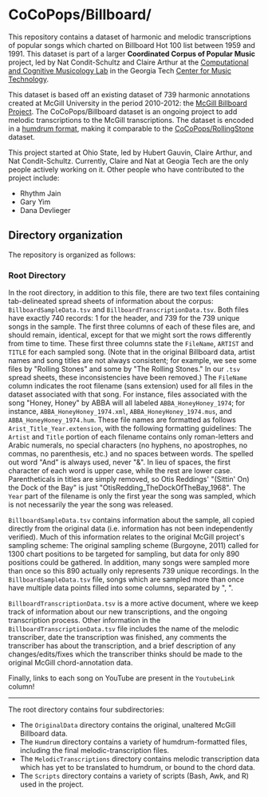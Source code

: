 # CoCoPops/Billboard/


This repository contains a dataset of harmonic and melodic transcriptions of popular songs which charted on Billboard Hot 100 list between 1959 and 1991.
This dataset is part of a larger **Coordinated Corpus of Popular Music** project, led by Nat Condit-Schultz and Claire Arthur at the [Computational and Cognitive Musicology Lab](https://ccml.gtcmt.gatech.edu/) in the Georgia Tech [Center for Music Technology](https://gtcmt.gatech.edu/).

This dataset is based off an existing dataset of 739 harmonic annotations created at McGill University in the period 2010-2012: the [McGill Billboard Project]("https://ddmal.music.mcgill.ca/research/The_McGill_Billboard_Project_(Chord_Analysis_Dataset)/").
The CoCoPops/Billboard dataset is an ongoing project to add melodic transcriptions to the McGill transcriptions.
The dataset is encoded in a [humdrum format](humdrum.org), making it comparable to the [CoCoPops/RollingStone](https://github.com/Computational-Cognitive-Musicology-Lab/CoCoPops-RollingStone) dataset.

This project started at Ohio State, led by Hubert Gauvin, Claire Arthur, and Nat Condit-Schultz.
Currently, Claire and Nat at Geogia Tech are the only people actively working on it.
Other people who have contributed to the project include:

+ Rhythm Jain
+ Gary Yim 
+ Dana Devlieger


## Directory organization

The repository is organized as follows:

### Root Directory

In the root directory, in addition to this file, there are two text files containing tab-delineated spread sheets of information about the corpus: `BillboardSampleData.tsv` and `BillboardTranscriptionData.tsv`.
Both files have exactly 740 records: 1 for the header, and 739 for the 739 unique songs in the sample.
The first three columns of each of these files are, and should remain, identical, except for that we might sort the rows differently from time to time.
These first three columns state the `FileName`, `ARTIST` and `TITLE` for each sampled song. 
(Note that in the original Billboard data, artist names and song titles are not always consistent; for example, we see some files by "Rolling Stones" and some by "The Rolling Stones." In our `.tsv` spread sheets, these inconsistencies have been removed.)
The `FileName` column indicates the root filename (sans extension) used for all files in the dataset associated with that song.
For instance, files associated with the song "Honey, Honey" by ABBA will all labeled `ABBA_HoneyHoney_1974`; for instance, `ABBA_HoneyHoney_1974.xml`, `ABBA_HoneyHoney_1974.mus`, and `ABBA_HoneyHoney_1974.hum`.
These file names are formatted as follows `Arist_Title_Year.extension`, with the following formatting guidelines: The `Artist` and `Title` portion of each filename contains only roman-letters and Arabic numerals, no special characters (no hyphens, no apostrophes, no commas, no parenthesis, etc.) and no spaces between words. 
The spelled out word "And" is always used, never "&". 
In lieu of spaces, the first character of each word is upper case, while the rest are lower case.
Parentheticals in titles are simply removed, so Otis Reddings' "(Sittin' On) the Dock of the Bay" is just "OtisRedding_TheDockOfTheBay_1968".
The `Year` part of the filename is only the first year the song was sampled, which is not necessarily the year the song was released.


`BillboardSampleData.tsv` contains information about the sample, all copied directly from the original data (i.e. information has not been independently verified).
Much of this information relates to the original McGill project's sampling scheme:
The original sampling scheme (Burgoyne, 2011) called for 1300 chart positions to be targeted for sampling, but data for only 890 positions could be gathered. 
In addition, many songs were sampled more than once so this 890 actually only represents 739 unique recordings.
In the `BillboardSampleData.tsv` file, songs which are sampled more than once have multiple data points filled into some columns, separated by ", ".

`BillboardTranscriptionData.tsv` is a more active document, where we keep track of information about our new transcriptions, and the ongoing transcription process.
Other information in the `BillboardTranscriptionData.tsv` file includes the name of the melodic transcriber, date the transcription was finished, any comments the transcriber has about the transcription, and a brief description of any changes/edits/fixes which the transcriber thinks should be made to the original McGill chord-annotation data.

Finally, links to each song on YouTube are present in the `YoutubeLink` column!

-----

The root directory contains four subdirectories:

+ The `OriginalData` directory contains the original, unaltered McGill Billboard data.
+ The `Humdrum` directory contains a variety of humdrum-formatted files, including the final melodic-transcription files.
+ The `MelodicTranscriptions` directory contains melodic transcription data which has yet to be translated to humdrum, or bound to the chord data.
+ The `Scripts` directory contains a variety of scripts (Bash, Awk, and R) used in the project.


